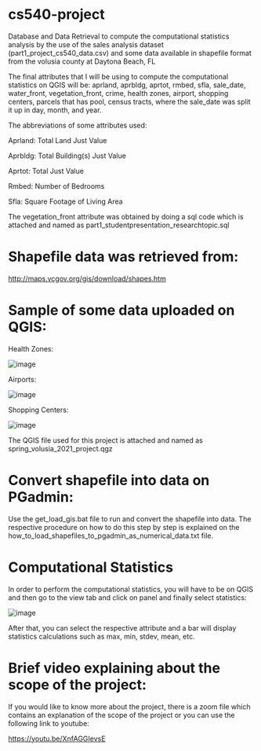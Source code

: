 # cs540-project
Database and Data Retrieval to compute the computational statistics analysis by the use of the sales analysis dataset (part1_project_cs540_data.csv) and some data available in shapefile format from the volusia county at Daytona Beach, FL

The final attributes that I will be using to compute the computational statistics on QGIS will be: aprland, aprbldg, aprtot, rmbed, sfla, sale_date, water_front, vegetation_front, crime, health zones, airport, shopping centers, parcels that has pool, census tracts, where the sale_date was split it up in day, month, and year.

The abbreviations of some attributes used:

Aprland: Total Land Just Value

Aprbldg: Total Building(s) Just Value

Aprtot: Total Just Value

Rmbed: Number of Bedrooms

Sfla: Square Footage of Living Area

The vegetation_front attribute was obtained by doing a sql code which is attached and named as part1_studentpresentation_researchtopic.sql

# Shapefile data was retrieved from:

http://maps.vcgov.org/gis/download/shapes.htm

# Sample of some data uploaded on QGIS:

Health Zones:

![image](https://user-images.githubusercontent.com/82966526/117110721-9397f680-ad54-11eb-9c3d-932fc962835e.png)

Airports:

![image](https://user-images.githubusercontent.com/82966526/117110890-cfcb5700-ad54-11eb-8b86-4d085f1fc35b.png)

Shopping Centers:

![image](https://user-images.githubusercontent.com/82966526/117110994-f5f0f700-ad54-11eb-810e-a97fc78f9372.png)

The QGIS file used for this project is attached and named as spring_volusia_2021_project.qgz

# Convert shapefile into data on PGadmin:

Use the get_load_gis.bat file to run and convert the shapefile into data. The respective procedure on how to do this step by step is explained on the how_to_load_shapefiles_to_pgadmin_as_numerical_data.txt file.

# Computational Statistics

In order to perform the computational statistics, you will have to be on QGIS and then go to the view tab and click on panel and finally select statistics:

![image](https://user-images.githubusercontent.com/82966526/117111330-6ac43100-ad55-11eb-8b1a-3eebe77af131.png)

After that, you can select the respective attribute and a bar will display statistics calculations such as max, min, stdev, mean, etc.

# Brief video explaining about the scope of the project:

If you would like to know more about the project, there is a zoom file which contains an explanation of the scope of the project or you can use the following link to youtube:

https://youtu.be/XnfAGGIevsE

